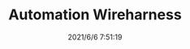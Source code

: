 ﻿---
layout: post 
title: Automation Wireharness
tags: HNS AVSS
categories: wire-harness
overview: 
series: 
part_number: 0561-1
thumb_img: 
small_img: static/202106/561-20210606.jpg
date: 2021/6/6 7:51:19
---



